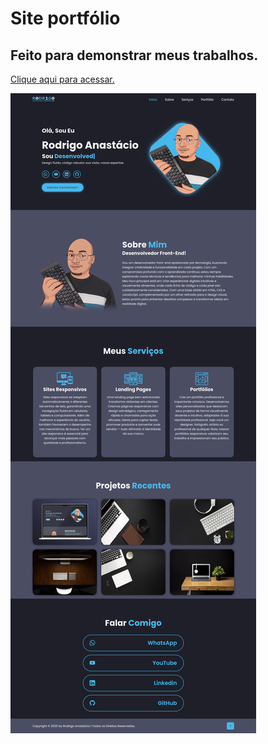 # Site portfólio

## Feito para demonstrar meus trabalhos.

[Clique aqui para acessar.](rodrigoanastacio.tech)

![imagem do site portfólio](./assets/images/meuPortfolio-Codigo.png)

